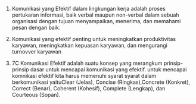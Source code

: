 1. Komunikasi yang Efektif dalam lingkungan kerja adalah proses pertukaran informasi, baik verbal maupun non-verbal dalam sebuah organisasi dengan tujuan menyampaikan, menerima, dan memahami pesan dengan baik.

2. Komunikasi yang efektif penting untuk meningkatkan produktivitas karyawan, meningkatkan kepuasan karyawan, dan mengurangi turnovver karyawan

3. 7C Komunikasi Efektif adalah suatu konsep yang merangkum prinsip-prinsip dasar untuk mencapai komunikasi yang efektif. untuk mencapai komnikasi efektif kita harus memenuhi syarat syarat dalam berkomunikasi yaituClear (Jelas), Concise (Ringkas),Concrete (Konkret), Correct (Benar), Coherent (Kohesif), Complete (Lengkap), dan Courteous (Sopan).





